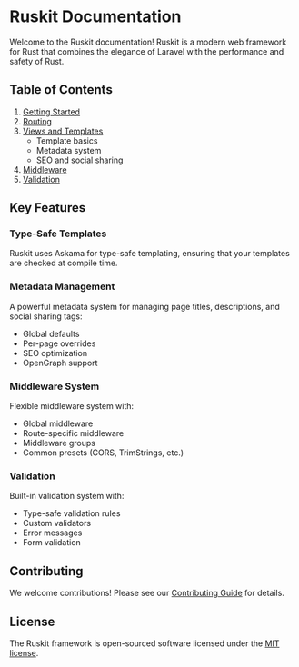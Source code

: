 # Ruskit Documentation

Welcome to the Ruskit documentation! Ruskit is a modern web framework for Rust that combines the elegance of Laravel with the performance and safety of Rust.

## Table of Contents

1. [Getting Started](getting-started.md)
2. [Routing](routing.md)
3. [Views and Templates](views.md)
   - Template basics
   - Metadata system
   - SEO and social sharing
4. [Middleware](middleware.md)
5. [Validation](validation.md)

## Key Features

### Type-Safe Templates

Ruskit uses Askama for type-safe templating, ensuring that your templates are checked at compile time.

### Metadata Management

A powerful metadata system for managing page titles, descriptions, and social sharing tags:
- Global defaults
- Per-page overrides
- SEO optimization
- OpenGraph support

### Middleware System

Flexible middleware system with:
- Global middleware
- Route-specific middleware
- Middleware groups
- Common presets (CORS, TrimStrings, etc.)

### Validation

Built-in validation system with:
- Type-safe validation rules
- Custom validators
- Error messages
- Form validation

## Contributing

We welcome contributions! Please see our [Contributing Guide](CONTRIBUTING.md) for details.

## License

The Ruskit framework is open-sourced software licensed under the [MIT license](../LICENSE). 